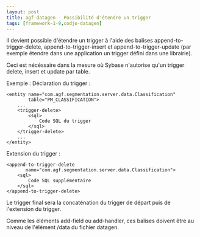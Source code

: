 ```yaml
---
layout: post
title: agf-datagen - Possibilité d'étendre un trigger
tags: [framework-1-9,codjo-datagen]
---
```

Il devient possible d'étendre un trigger à l'aide des balises append-to-trigger-delete, append-to-trigger-insert et append-to-trigger-update (par exemple étendre dans une application un trigger défini dans une librairie).

Ceci est nécéssaire dans la mesure où Sybase n'autorise qu'un trigger delete, insert et update par table.

Exemple :
Déclaration du trigger :
```
<entity name="com.agf.segmentation.server.data.Classification"
        table="PM_CLASSIFICATION">
    ...
    <trigger-delete>
        <sql>
            Code SQL du trigger
        </sql>
    </trigger-delete>
    ...
</entity>
```

Extension du trigger :
```
<append-to-trigger-delete
       name="com.agf.segmentation.server.data.Classification">
    <sql>
        Code SQL supplémentaire
    </sql>
</append-to-trigger-delete>
```

Le trigger final sera la concaténation du trigger de départ puis de l'extension du trigger.

Comme les éléments add-field ou add-handler, ces balises doivent être au niveau de l'élément /data du fichier datagen.